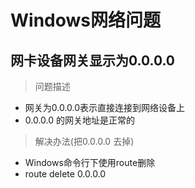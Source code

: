 Windows网络问题
=
网卡设备网关显示为0.0.0.0
-
>问题描述
- 网关为0.0.0.0表示直接连接到网络设备上
- 0.0.0.0 的网关地址是正常的
>解决办法(把0.0.0.0 去掉)
- Windows命令行下使用route删除
- route delete 0.0.0.0